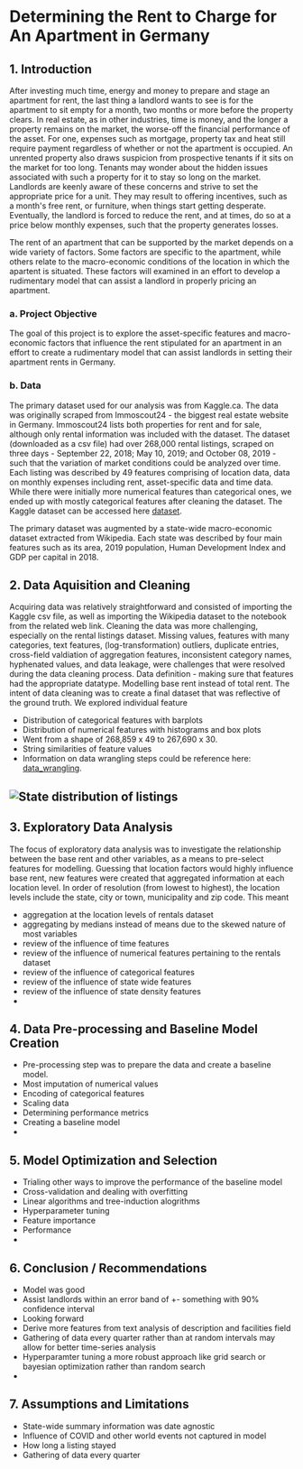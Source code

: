# Determining the Rent to Charge for An Apartment in Germany
## 1. Introduction
After investing much time, energy and money to prepare and stage an apartment for rent, the last thing a landlord wants to see is for the apartment to sit empty for a month, two months or more before the property clears. In real estate, as in other industries, time is money, and the longer a property remains on the market, the worse-off the financial performance of the asset. For one, expenses such as mortgage, property tax and heat still require payment regardless of whether or not the apartment is occupied.  An unrented property also draws suspicion from prospective tenants if it sits on the market for too long. Tenants may wonder about the hidden issues associated with such a property for it to stay so long on the market. Landlords are keenly aware of these concerns and strive to set the appropriate price for a unit. They may result to offering incentives, such as a month's free rent, or furniture, when things start getting desperate. Eventually, the landlord is forced to reduce the rent, and at times, do so at a price below monthly expenses, such that the property generates losses. 

The rent of an apartment that can be supported by the market depends on a wide variety of factors. Some factors are specific to the apartment, while others relate to the macro-economic conditions of the location in which the apartent is situated. These factors will examined in an effort to develop a rudimentary model that can assist a landlord in properly pricing an apartment.

### a. Project Objective
The goal of this project is to explore the asset-specific features and macro-economic factors that influence the rent stipulated for an apartment in an effort to create a rudimentary model that can assist landlords in setting their apartment rents in Germany.

### b. Data
The primary dataset used for our analysis was from Kaggle.ca. The data was originally scraped from Immoscout24 - the biggest real estate website in Germany. Immoscout24 lists both properties for rent and for sale, although only rental information was included with the dataset. The dataset (downloaded as a csv file) had over 268,000 rental listings, scraped on three days - September 22, 2018; May 10, 2019; and October 08, 2019 - such that the variation of market conditions could be analyzed over time. Each listing was described by 49 features comprising of location data, data on monthly expenses including rent, asset-specific data and time data. While there were initially more numerical features than categorical ones, we ended up with mostly categorical features after cleaning the dataset. The Kaggle dataset can be accessed here [dataset](https://www.kaggle.com/corrieaar/apartment-rental-offers-in-germany).

The primary dataset was augmented by a state-wide macro-economic dataset extracted from Wikipedia. Each state was described by four main features such as its area, 2019 population, Human Development Index and GDP per capital in 2018. 


## 2. Data Aquisition and Cleaning
Acquiring data was relatively straightforward and consisted of importing the Kaggle csv file, as well as importing the Wikipedia dataset to the notebook from the related web link. Cleaning the data was more challenging, especially on the rental listings dataset. Missing values, features with many categories, text features, (log-transformation) outliers, duplicate entries, cross-field valdiation of aggregation features, inconsistent category names, hyphenated values, and data leakage, were challenges that were resolved during the data cleaning process. Data definition - making sure that features had the appropriate datatype. Modelling base rent instead of total rent. The intent of data cleaning was to create a final dataset that was reflective of the ground truth. 
We explored individual feature
- Distribution of categorical features with barplots
- Distribution of numerical features with histograms and box plots
- Went from a shape of 268,859 x 49 to 267,690 x 30.
- String similarities of feature values
- Information on data wrangling steps could be reference here: [data_wrangling](http://localhost:8888/notebooks/Capstones/Capstone_2/german_apartment_rentals/notebooks/A_data_wrangling_final.ipynb). 

![State distribution of listings](https://github.com/femi-lujo/german_apartment_rentals/blob/practice/reports/figures/state_listings_distr.png)
- 
## 3. Exploratory Data Analysis
The focus of exploratory data analysis was to investigate the relationship between the base rent and other variables, as a means to pre-select features for modelling. Guessing that location factors would highly influence base rent, new features were created that aggregated information at each location level. In order of resolution (from lowest to highest), the location levels include the state, city or town, municipality and zip code. This meant
- aggregation at the location levels of rentals dataset
-   aggregating by medians instead of means due to the skewed nature of most variables
- review of the influence of time features
- review of the influence of numerical features pertaining to the rentals dataset
- review of the influence of categorical features
- review of the influence of state wide features
- review of the influence of state density features
- 
## 4. Data Pre-processing and Baseline Model Creation
- Pre-processing step was to prepare the data and create a baseline model.
- Most imputation of numerical values
- Encoding of categorical features
- Scaling data
- Determining performance metrics
- Creating a baseline model
- 
## 5. Model Optimization and Selection
- Trialing other ways to improve the performance of the baseline model
- Cross-validation and dealing with overfitting
- Linear algorithms and tree-induction alogrithms
- Hyperparameter tuning
- Feature importance
- Performance
- 
## 6. Conclusion / Recommendations
- Model was good
- Assist landlords within an error band of +- something with 90% confidence interval
- Looking forward
-   Derive more features from text analysis of description and facilities field
-   Gathering of data every quarter rather than at random intervals may allow for better time-series analysis
-   Hyperparamter tuning a more robust approach like grid search or bayesian optimization rather than random search
-  
## 7. Assumptions and Limitations
- State-wide summary information was date agnostic
- Influence of COVID and other world events not captured in model
- How long a listing stayed 
- Gathering of data every quarter
